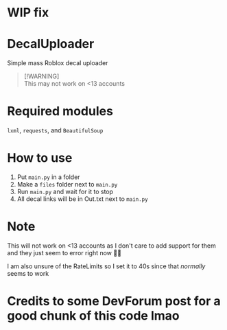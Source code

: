 # WIP fix

# DecalUploader
Simple mass Roblox decal uploader

> [!WARNING]\
> This may not work on <13 accounts

# Required modules
`lxml`, `requests`, and `BeautifulSoup`

# How to use
1. Put `main.py` in a folder
2. Make a `files` folder next to `main.py`
3. Run `main.py` and wait for it to stop
4. All decal links will be in Out.txt next to `main.py`

# Note
This will not work on <13 accounts as I don't care to add support for them and they just seem to error right now 🤷‍♀️

I am also unsure of the RateLimits so I set it to 40s since that *normally* seems to work

# Credits to some DevForum post for a good chunk of this code lmao
